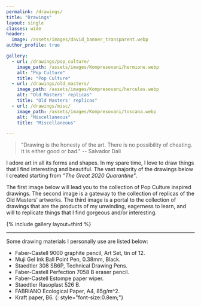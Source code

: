 ```yaml
---
permalink: /drawings/
title: "Drawings"
layout: single
classes: wide
header:
  image: /assets/images/david_banner_transparent.webp
author_profile: true

gallery:
  - url: /drawings/pop_culture/
    image_path: /assets/images/Kompresovani/hermione.webp
    alt: "Pop Culture"
    title: "Pop Culture"
  - url: /drawings/old_masters/
    image_path: /assets/images/Kompresovani/hercules.webp
    alt: "Old Masters' replicas"
    title: "Old Masters' replicas"
  - url: /drawings/misc/
    image_path: /assets/images/Kompresovani/toscana.webp
    alt: "Miscellaneous"
    title: "Miscellaneous"

---
```


> "Drawing is the honesty of the art. There is no possibility of cheating. It is either good or bad." -- Salvador Dali


I adore art in all its forms and shapes. In my spare time, I love to draw things that I find interesting and beautiful. The vast majority of the drawings below I created starting from _"The Great 2020 Quarantine"_.


The first image below will lead you to the collection of Pop Culture inspired drawings. The second image is a gateway to the collection of replicas of the Old Masters' artworks. The third image is a portal to the collection of drawings that are the products of my unwinding, eagerness to learn, and will to replicate things that I find gorgeous and/or interesting.


{% include gallery layout=third %}

---

Some drawing materials I personally use are listed below:

* Faber-Castell 9000 graphite pencil, Art Set, tin of 12.
* Muji Gel Ink Ball Point Pen, 0.38mm, Black.
* Staedtler 308 SB6P, Technical Drawing Pens.
* Faber-Castell Perfection 7058 B eraser pencil.
* Faber-Castell Estompe paper wiper.
* Staedtler Rasoplast 526 B.
* FABRIANO Ecological Paper, A4, 85g/m^2.
* Kraft paper, B6.
{: style="font-size:0.8em;"}
